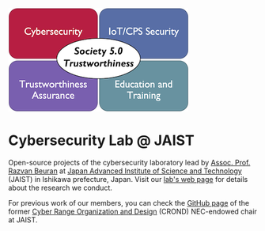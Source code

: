 ![Research Directions](profile/lab_research_directions.png) 

# Cybersecurity Lab @ JAIST

Open-source projects of the cybersecurity laboratory lead by [Assoc. Prof. Razvan Beuran](https://www.jaist.ac.jp/~razvan/index.html) at [Japan Advanced Institute of Science and Technology](https://www.jaist.ac.jp/) (JAIST) in Ishikawa prefecture, Japan. Visit our [lab's web page](https://www.jaist.ac.jp/is/labs/beuran-lab/index.html) for details about the research we conduct.

For previous work of our members, you can check the [GitHub page](https://github.com/crond-jaist) of the former [Cyber Range Organization and Design](https://www.jaist.ac.jp/misc/crond/index-en.html) (CROND) NEC-endowed chair at JAIST.
